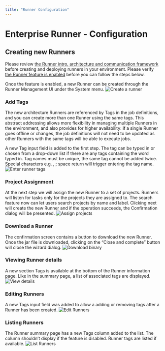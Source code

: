```yaml
---
title: "Runner Configuration"
---
```


# Enterprise Runner - Configuration
## Creating new Runners
Please review [the Runner intro, architecture and communication framework](/administration/runner/runner-intro.md) before creating and deploying runners in your environment. Please verify [the Runner feature is enabled](/administration/runner/runner-setup.md)  before you can follow the steps below. 

Once the feature is enabled, a new Runner can be created through the Runner Management UI under the System menu. 
![Create a runner](@assets/img/runner/runner—config-start.png)

### Add Tags
The new architecture Runners are referenced by Tags in the job definitions, and you can create more than one Runner using the same tags. This abstract addressing allows more flexibility in managing multiple Runners in the environment, and also provides for higher availability: if a single Runner goes offline or changes, the job definitions will not need to be updated as other Runners with the same tags will be able to execute jobs.

A new Tag input field is added to the first step. The tag can be typed in or chosen from a drop-down list if there are any tags containing the word typed in. Tag names must be unique, the same tag cannot be added twice. Special characters e.g. , ; space return will trigger entering the tag name.
![Enter runner tags](@assets/img/runner/runner—config-add-tags.png)

### Project Assignment
At the next step we will assign the new Runner to a set of projects. Runners will listen for tasks only for the projects they are assigned to. The search feature now can let users search projects by name and label. Clicking next will create the new Runner and if the operation succeeds, the Confirmation dialog will be presented.
![Assign projects](@assets/img/runner/runner—config-assign-projects.png)

### Download a Runner
The confirmation screen contains a button to download the new Runner. Once the jar file is downloaded, clicking on the “Close and complete” button will  close the wizard dialog.
![Download binary](@assets/img/runner/runner—config-download.png)

### Viewing Runner details
A new section Tags is available  at the bottom of the Runner information page. Like in the summary page, a list of associated tags are displayed.
![View details](@assets/img/runner/runner—config-viewdetails.png)

### Editing Runners
A new Tags input field was added to allow a adding or removing tags after a Runner has been created.
![Edit Runners](@assets/img/runner/runner—config-edit.png)

### Listing Runners
The Runner summary page has a new Tags column added to the list. The column shouldn’t display if the feature is disabled. Runner tags are listed if available.
![List Runners](@assets/img/runner/runner—config-list.png)

